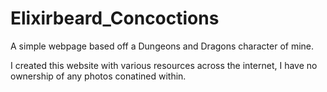 # Elixirbeard_Concoctions
A simple webpage based off a Dungeons and Dragons character of mine.

I created this website with various resources across the internet, I have no ownership of any photos conatined within.
